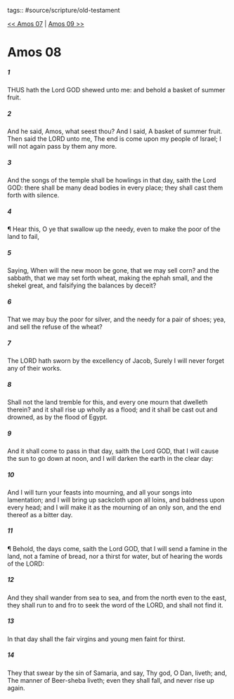 tags:: #source/scripture/old-testament

[<< Amos 07](/Old_Testament/30_Amos/Amos_07.md) | [Amos 09 >>](/Old_Testament/30_Amos/Amos_09.md)

# Amos 08

##### 1

THUS hath the Lord GOD shewed unto me: and behold a basket of summer fruit.

##### 2

And he said, Amos, what seest thou? And I said, A basket of summer fruit. Then said the LORD unto me, The end is come upon my people of Israel; I will not again pass by them any more.

##### 3

And the songs of the temple shall be howlings in that day, saith the Lord GOD: there shall be many dead bodies in every place; they shall cast them forth with silence.

##### 4

¶ Hear this, O ye that swallow up the needy, even to make the poor of the land to fail,

##### 5

Saying, When will the new moon be gone, that we may sell corn? and the sabbath, that we may set forth wheat, making the ephah small, and the shekel great, and falsifying the balances by deceit?

##### 6

That we may buy the poor for silver, and the needy for a pair of shoes; yea, and sell the refuse of the wheat?

##### 7

The LORD hath sworn by the excellency of Jacob, Surely I will never forget any of their works.

##### 8

Shall not the land tremble for this, and every one mourn that dwelleth therein? and it shall rise up wholly as a flood; and it shall be cast out and drowned, as by the flood of Egypt.

##### 9

And it shall come to pass in that day, saith the Lord GOD, that I will cause the sun to go down at noon, and I will darken the earth in the clear day:

##### 10

And I will turn your feasts into mourning, and all your songs into lamentation; and I will bring up sackcloth upon all loins, and baldness upon every head; and I will make it as the mourning of an only son, and the end thereof as a bitter day.

##### 11

¶ Behold, the days come, saith the Lord GOD, that I will send a famine in the land, not a famine of bread, nor a thirst for water, but of hearing the words of the LORD:

##### 12

And they shall wander from sea to sea, and from the north even to the east, they shall run to and fro to seek the word of the LORD, and shall not find it.

##### 13

In that day shall the fair virgins and young men faint for thirst.

##### 14

They that swear by the sin of Samaria, and say, Thy god, O Dan, liveth; and, The manner of Beer-sheba liveth; even they shall fall, and never rise up again.
